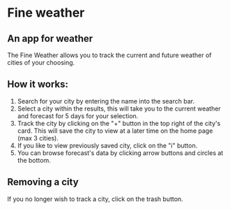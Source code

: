 # Fine weather
## An app for weather
<p class="mb-4">
            The Fine Weather allows you to track the current and future weather
            of cities of your choosing.
          </p>
          <h2 class="text-2xl">How it works:</h2>
          <ol class="list-decimal list-inside mb-4">
            <li>
              Search for your city by entering the name into the search bar.
            </li>
            <li>
              Select a city within the results, this will take you to the
              current weather and forecast for 5 days for your selection.
            </li>
            <li>
              Track the city by clicking on the "+" button in the top right of the city's card.
              This will save the city to view at a later time on the home page (max 3 cities).
            </li>
            <li>
              If you like to view previously saved city, click on the "i" button.
            </li>
            <li>
              You can browse forecast's data by clicking arrow buttons and circles at the bottom.
            </li>           
          </ol>
          <h2 class="text-2xl">Removing a city</h2>
          <p>
            If you no longer wish to track a city, click on the trash button.
          </p>
            
